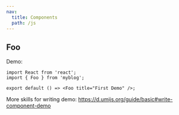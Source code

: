 ```yaml
---
nav:
  title: Components
  path: /js
---
```


## Foo

Demo:

```tsx
import React from 'react';
import { Foo } from 'myblog';

export default () => <Foo title="First Demo" />;
```

More skills for writing demo: https://d.umijs.org/guide/basic#write-component-demo
